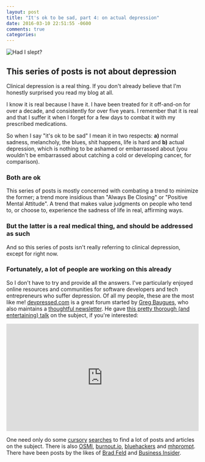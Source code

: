 ```yaml
---
layout: post
title: "It's ok to be sad, part 4: on actual depression"
date: 2016-03-10 22:51:55 -0600
comments: true
categories: 
---
```


![Had I slept?]({{site.baseurl}}/assets/2016/03/wake_up.gif)

## This series of posts is not about depression

Clinical depression is a real thing. If you don't already believe that I'm honestly surprised you read my blog at all.

I know it is real because I have it. I have been treated for it off-and-on for over a decade, and consistently for over five years. I remember that it is real and that I suffer it when I forget for a few days to combat it with my prescribed medications.

So when I say "it's ok to be sad" I mean it in two respects: **a)** normal sadness, melancholy, the blues, shit happens, life is hard and **b)** actual depression, which is nothing to be ashamed or embarrassed about (you wouldn't be embarrassed about catching a cold or developing cancer, for comparison).

### Both are ok

This series of posts is mostly concerned with combating a trend to minimize the former; a trend more insidious than "Always Be Closing" or "Positive Mental Attitude". A trend that makes value judgments on people who tend to, or choose to, experience the sadness of life in real, affirming ways.

### But the latter is a real medical thing, and should be addressed as such

And so this series of posts isn't really referring to clinical depression, except for right now.

### Fortunately, a lot of people are working on this already

So I don't have to try and provide all the answers. I've particularly enjoyed online resources and communities for software developers and tech entrepreneurs who suffer depression. Of all my people, these are the most like me! [devpressed.com](http://devpressed.com/) is a great forum started by [Greg Baugues](http://devsanddepression.com/), who also maintains a [thoughtful newsletter](http://tinyletter.com/devsanddepression). He gave [this pretty thorough (and entertaining) talk](https://vimeo.com/78419167) on the subject, if you're interested:

<iframe src="https://player.vimeo.com/video/78419167" width="100%" height="281" frameborder="0" webkitallowfullscreen mozallowfullscreen allowfullscreen></iframe>

One need only do some [cursory](https://www.google.com/search?q=startup%20founder%20suicide) [searches](https://www.google.com/search?q=startup+depression) to find a lot of posts and articles on the subject. There is also [OSMI](https://osmihelp.org/), [burnout.io](http://burnout.io/en/latest/), [bluehackers](http://bluehackers.org/) and [mhprompt](http://mhprompt.org/). There have been posts by the likes of [Brad Feld](http://feld.com/?s=depression) and [Business Insider](http://www.businessinsider.com/austen-heinzs-suicide-and-depression-in-startups-2015-7). 